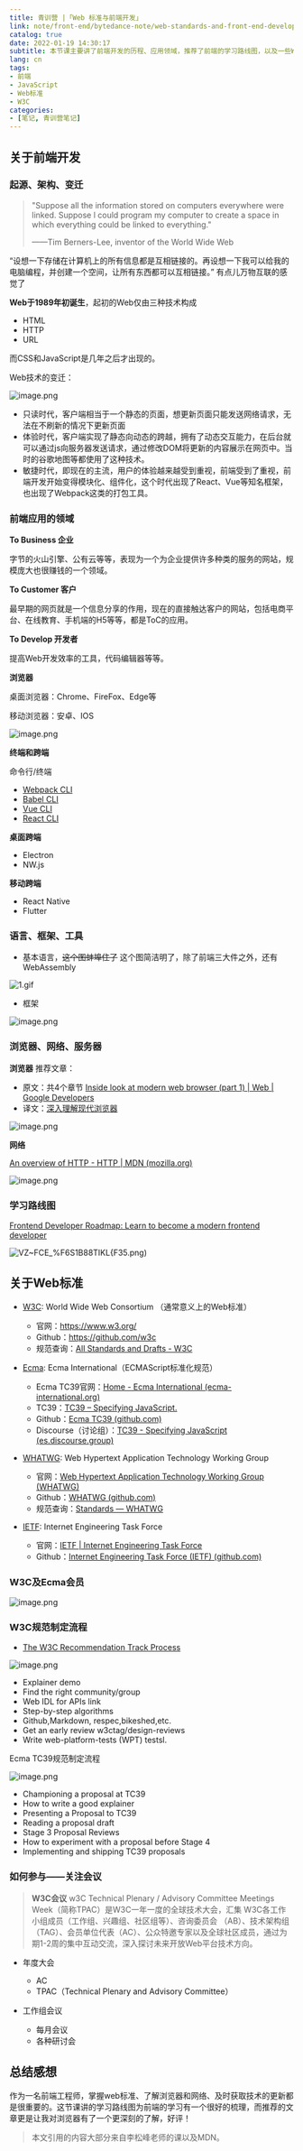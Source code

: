 ```yaml
---
title: 青训营 |「Web 标准与前端开发」
link: note/front-end/bytedance-note/web-standards-and-front-end-development
catalog: true
date: 2022-01-19 14:30:17
subtitle: 本节课主要讲了前端开发的历程、应用领域，推荐了前端的学习路线图，以及一些Web标准
lang: cn
tags:
- 前端
- JavaScript
- Web标准
- W3C
categories:
- [笔记, 青训营笔记]
---
```

## 关于前端开发

### 起源、架构、变迁

> "Suppose all the information stored on computers everywhere were linked. Suppose l could program my computer to create a space in which everything could be linked to everything."
>
> ——Tim Berners-Lee, inventor of the World Wide Web

“设想一下存储在计算机上的所有信息都是互相链接的。再设想一下我可以给我的电脑编程，并创建一个空间，让所有东西都可以互相链接。” 有点儿万物互联的感觉了

**Web于1989年初诞生**，起初的Web仅由三种技术构成

-   HTML
-   HTTP
-   URL

而CSS和JavaScript是几年之后才出现的。

Web技术的变迁：

![image.png](https://backblaze.cosine.ren/juejin/58d7d580688b47b1a24fb357c3da429c~Tplv-K3u1fbpfcp-Zoom-1.png)

-   只读时代，客户端相当于一个静态的页面，想更新页面只能发送网络请求，无法在不刷新的情况下更新页面
-   体验时代，客户端实现了静态向动态的跨越，拥有了动态交互能力，在后台就可以通过js向服务器发送请求，通过修改DOM将更新的内容展示在网页中。当时的谷歌地图等都使用了这种技术。
-   敏捷时代，即现在的主流，用户的体验越来越受到重视，前端受到了重视，前端开发开始变得模块化、组件化，这个时代出现了React、Vue等知名框架，也出现了Webpack这类的打包工具。

### 前端应用的领域

**To Business 企业**

字节的火山引擎、公有云等等，表现为一个为企业提供许多种类的服务的网站，规模庞大也很赚钱的一个领域。

**To Customer 客户**

最早期的网页就是一个信息分享的作用，现在的直接触达客户的网站，包括电商平台、在线教育、手机端的H5等等，都是ToC的应用。

**To Develop 开发者**

提高Web开发效率的工具，代码编辑器等等。

**浏览器**

桌面浏览器：Chrome、FireFox、Edge等

移动浏览器：安卓、IOS

![image.png](https://backblaze.cosine.ren/juejin/8e140473202645999232469856fdca3c~Tplv-K3u1fbpfcp-Zoom-1.png)

**终端和跨端**

命令行/终端

-   [Webpack CLI](https://webpack.docschina.org/api/cli/)
-   [Babel CLI](https://www.babeljs.cn/docs/babel-cli)
-   [Vue CLI](https://cli.vuejs.org/zh/guide/)
-   [React CLI](https://create-react-app.dev/)

**桌面跨端**

-   Electron
-   NW.js

**移动跨端**

-   React Native
-   Flutter

### 语言、框架、工具

-   基本语言，~~这个图蚌埠住了~~ 这个图简洁明了，除了前端三大件之外，还有WebAssembly

![1.gif](https://backblaze.cosine.ren/juejin/C1c15977cef94ef4abde7098d511eda0~Tplv-K3u1fbpfcp-Zoom-1.gif)

-   框架

![image.png](https://backblaze.cosine.ren/juejin/9bbc3b8479ca415f92e9207abb9dbf8b~Tplv-K3u1fbpfcp-Zoom-1.png)

### 浏览器、网络、服务器

**浏览器** 推荐文章：

-   原文：共4个章节 [Inside look at modern web browser (part 1) | Web | Google Developers](https://developers.google.com/web/updates/2018/09/inside-browser-part1)
-   译文：[深入理解现代浏览器](https://blog.csdn.net/qiwoo_weekly/article/details/92808161)

![image.png](https://backblaze.cosine.ren/juejin/17e3df475b36424fa57685a2c7a761bf~Tplv-K3u1fbpfcp-Zoom-1.png)

**网络**

[An overview of HTTP - HTTP | MDN (mozilla.org)](https://developer.mozilla.org/en-US/docs/Web/HTTP/Overview)

![image.png](https://backblaze.cosine.ren/juejin/31a2adcd9c024ab9ad75926edc3e34db~Tplv-K3u1fbpfcp-Zoom-1.png)

### 学习路线图

[Frontend Developer Roadmap: Learn to become a modern frontend developer](https://roadmap.sh/frontend)

![VZ~FCE_%F6S1B88TIKL{F35.png](https://backblaze.cosine.ren/juejin/1bc95578bb4c449cbdec5f5ae8dd89dd~Tplv-K3u1fbpfcp-Zoom-1.png))

## 关于Web标准

-   [W3C](https://www.w3.org/): World Wide Web Consortium （通常意义上的Web标准）

    -   官网：<https://www.w3.org/>
    -   Github：<https://github.com/w3c>
    -   规范查询：[All Standards and Drafts - W3C](https://www.w3.org/TR/)

-   [Ecma](https://www.ecma-international.org/): Ecma International（ECMAScript标准化规范）

    -   Ecma TC39官网：[Home - Ecma International (ecma-international.org)](https://www.ecma-international.org/)
    -   TC39：[TC39 – Specifying JavaScript.](https://tc39.es/)
    -   Github：[Ecma TC39 (github.com)](https://github.com/tc39)
    -   Discourse（讨论组）：[TC39 - Specifying JavaScript (es.discourse.group)](https://es.discourse.group/)

-   [WHATWG](https://whatwg.org/): Web Hypertext Application Technology Working Group

    -   官网：[Web Hypertext Application Technology Working Group (WHATWG)](https://whatwg.org/)
    -   Github：[WHATWG (github.com)](https://github.com/whatwg)
    -   规范查询：[Standards — WHATWG](https://spec.whatwg.org/)

-   [IETF](https://www.ietf.org/): Internet Engineering Task Force

    -   官网：[IETF | Internet Engineering Task Force](https://www.ietf.org/)
    -   Github：[Internet Engineering Task Force (IETF) (github.com)](https://github.com/ietf)

### W3C及Ecma会员

![image.png](https://backblaze.cosine.ren/juejin/D2f9b0b4e98e4eed85ba7c371639eb82~Tplv-K3u1fbpfcp-Zoom-1.png)

### W3C规范制定流程

-   [The W3C Recommendation Track Process](https://www.w3.org/2004/02/Process-20040205/tr.html)

![image.png](https://backblaze.cosine.ren/juejin/B86499181e2642198da7e523f2d5168e~Tplv-K3u1fbpfcp-Zoom-1.png)

-   Explainer demo
-   Find the right community/group
-   Web IDL for APIs link
-   Step-by-step algorithms
-   Github,Markdown, respec,bikeshed,etc.
-   Get an early review w3ctag/design-reviews
-   Write web-platform-tests (WPT) testsl.

Ecma TC39规范制定流程

![image.png](https://backblaze.cosine.ren/juejin/E2f0332cee904b2eb3b95280629b8e48~Tplv-K3u1fbpfcp-Zoom-1.png)

-   Championing a proposal at TC39
-   How to write a good explainer
-   Presenting a Proposal to TC39
-   Reading a proposal draft
-   Stage 3 Proposal Reviews
-   How to experiment with a proposal before Stage 4
-   Implementing and shipping TC39 proposals

### 如何参与——关注会议

> **W3C会议** w3C Technical Plenary / Advisory Committee Meetings Week（简称TPAC）是W3C一年一度的全球技术大会，汇集 W3C各工作小组成员（工作组、兴趣组、社区组等）、咨询委员会 （AB）、技术架构组（TAG）、会员单位代表（AC）、公众特邀专家以及全球社区成员，通过为期1-2周的集中互动交流，深入探讨未来开放Web平台技术方向。

-   年度大会

    -   AC
    -   TPAC（Technical Plenary and Advisory Committee）

-   工作组会议

    -   每月会议
    -   各种研讨会

## 总结感想

作为一名前端工程师，掌握web标准、了解浏览器和网络、及时获取技术的更新都是很重要的。这节课讲的学习路线图为前端的学习有一个很好的梳理，而推荐的文章更是让我对浏览器有了一个更深刻的了解，好评！

> 本文引用的内容大部分来自李松峰老师的课以及MDN。
